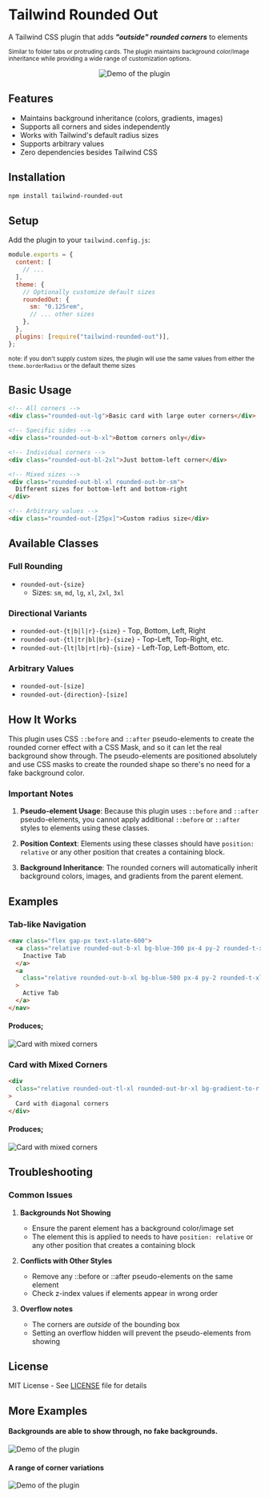 # Tailwind Rounded Out

A Tailwind CSS plugin that adds _**"outside" rounded corners**_ to elements 

<small>Similar to folder tabs or protruding cards. The plugin maintains background color/image inheritance while providing a wide range of customization options.</small>

<div align="center">
  <img src="docs/images/readme-example.png" alt="Demo of the plugin">
</div>

## Features

- Maintains background inheritance (colors, gradients, images)
- Supports all corners and sides independently
- Works with Tailwind's default radius sizes
- Supports arbitrary values
- Zero dependencies besides Tailwind CSS

## Installation

```bash
npm install tailwind-rounded-out
```

## Setup

Add the plugin to your `tailwind.config.js`:

```js
module.exports = {
  content: [
    // ...
  ],
  theme: {
    // Optionally customize default sizes
    roundedOut: {
      sm: "0.125rem",
      // ... other sizes
    },
  },
  plugins: [require("tailwind-rounded-out")],
};
```
<sub>note: if you don't supply custom sizes, the plugin will use the same values from either the `theme.borderRadius` or the default theme sizes</sub>

## Basic Usage

```html
<!-- All corners -->
<div class="rounded-out-lg">Basic card with large outer corners</div>

<!-- Specific sides -->
<div class="rounded-out-b-xl">Bottom corners only</div>

<!-- Individual corners -->
<div class="rounded-out-bl-2xl">Just bottom-left corner</div>

<!-- Mixed sizes -->
<div class="rounded-out-bl-xl rounded-out-br-sm">
  Different sizes for bottom-left and bottom-right
</div>

<!-- Arbitrary values -->
<div class="rounded-out-[25px]">Custom radius size</div>
```

## Available Classes

### Full Rounding

- `rounded-out-{size}`
  - Sizes: `sm`, `md`, `lg`, `xl`, `2xl`, `3xl`

### Directional Variants

- `rounded-out-{t|b|l|r}-{size}` - Top, Bottom, Left, Right
- `rounded-out-{tl|tr|bl|br}-{size}` - Top-Left, Top-Right, etc.
- `rounded-out-{lt|lb|rt|rb}-{size}` - Left-Top, Left-Bottom, etc.

### Arbitrary Values

- `rounded-out-[size]`
- `rounded-out-{direction}-[size]`

## How It Works

This plugin uses CSS `::before` and `::after` pseudo-elements to create the rounded corner effect with a CSS Mask, and so it can let the real background show through. The pseudo-elements are positioned absolutely and use CSS masks to create the rounded shape so there's no need for a fake background color.

### Important Notes

1. **Pseudo-element Usage**: Because this plugin uses `::before` and `::after` pseudo-elements, you cannot apply additional `::before` or `::after` styles to elements using these classes.

2. **Position Context**: Elements using these classes should have `position: relative` or any other position that creates a containing block.

3. **Background Inheritance**: The rounded corners will automatically inherit background colors, images, and gradients from the parent element.

## Examples

### Tab-like Navigation

```html
<nav class="flex gap-px text-slate-600">
  <a class="relative rounded-out-b-xl bg-blue-300 px-4 py-2 rounded-t-xl">
    Inactive Tab
  </a>
  <a
    class="relative rounded-out-b-xl bg-blue-500 px-4 py-2 rounded-t-xl z-10 text-slate-200"
  >
    Active Tab
  </a>
</nav>
```

#### Produces;
<img src="docs/images/tab-like-nav.png" alt="Card with mixed corners">

### Card with Mixed Corners

```html
<div
  class="relative rounded-out-tl-xl rounded-out-br-xl bg-gradient-to-r from-blue-500 to-purple-500 p-6 rounded-tr-xl rounded-bl-xl before:bg-blue-500 before:bg-none after:bg-purple-500 after:bg-none"
>
  Card with diagonal corners
</div>
```

#### Produces;
<img src="docs/images/mixed-corners.png" alt="Card with mixed corners">

## Troubleshooting

### Common Issues

1. **Backgrounds Not Showing**

   - Ensure the parent element has a background color/image set
   - The element this is applied to needs to have `position: relative` or any other position that creates a containing block

2. **Conflicts with Other Styles**

   - Remove any ::before or ::after pseudo-elements on the same element
   - Check z-index values if elements appear in wrong order

3. **Overflow notes**
   - The corners are _outside_ of the bounding box
   - Setting an overflow hidden will prevent the pseudo-elements from showing

## License

MIT License - See [LICENSE](LICENSE) file for details


## More Examples

#### Backgrounds are able to show through, no fake backgrounds.
<img src="docs/images/readme-example2.png" alt="Demo of the plugin">

#### A range of corner variations
<img src="docs/images/readme-example3.png" alt="Demo of the plugin">
